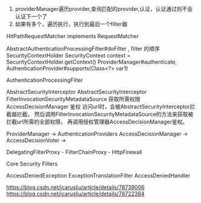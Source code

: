 

1. providerManager遍历provider,查询匹配的provider,认证，认证通过则不会认证下一个了
2. 如果有多个，遍历执行，执行到最后一个filter器


HitPathRequestMatcher implements RequestMatcher


AbstractAuthenticationProcessingFilter#doFilter , filter 的顺序
SecurityContextHolder  SecurityContext context = SecurityContextHolder.getContext()
ProviderManager#authenticate, AuthenticationProvider#supports(Class<?> var1)



AuthenticationProcessingFilter 


AbstractSecurityInterceptor
AbstractSecurityInterceptor  FilterInvocationSecurityMetadataSource  获取所需权限  AccessDecisionManager  鉴权
访问url时，会被AbstractSecurityInterceptor拦截器拦截，
然后调用FilterInvocationSecurityMetadataSource的方法来获取被拦截url所需的全部权限，
再调用授权管理器AccessDecisionManager鉴权。

ProviderManager -> AuthenticationProviders
AccessDecisionManager -> AccessDecisionVoter -> 




DelegatingFilterProxy - FilterChainProxy - HttpFirewall

Core Security Filters

 AccessDeniedException  ExceptionTranslationFilter  AccessDeniedHandler
 
 
 https://blog.csdn.net/icarusliu/article/details/78739006
 https://blog.csdn.net/icarusliu/article/details/78722384
